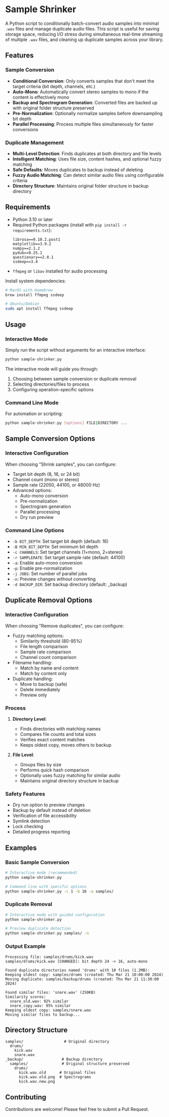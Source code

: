 # Sample Shrinker

A Python script to conditionally batch-convert audio samples into minimal `.wav` files and manage duplicate audio files. This script is useful for saving storage space, reducing I/O stress during simultaneous real-time streaming of multiple `.wav` files, and cleaning up duplicate samples across your library.

## Features

### Sample Conversion
- **Conditional Conversion**: Only converts samples that don't meet the target criteria (bit depth, channels, etc.)
- **Auto-Mono**: Automatically convert stereo samples to mono if the content is effectively mono
- **Backup and Spectrogram Generation**: Converted files are backed up with original folder structure preserved
- **Pre-Normalization**: Optionally normalize samples before downsampling bit depth
- **Parallel Processing**: Process multiple files simultaneously for faster conversions

### Duplicate Management
- **Multi-Level Detection**: Finds duplicates at both directory and file levels
- **Intelligent Matching**: Uses file size, content hashes, and optional fuzzy matching
- **Safe Defaults**: Moves duplicates to backup instead of deleting
- **Fuzzy Audio Matching**: Can detect similar audio files using configurable criteria
- **Directory Structure**: Maintains original folder structure in backup directory

## Requirements

- Python 3.10 or later
- Required Python packages (install with `pip install -r requirements.txt`):
  ```
  librosa==0.10.2.post1
  matplotlib==3.9.2
  numpy==2.1.2
  pydub==0.25.1
  questionary==2.0.1
  ssdeep==3.4
  ```
- `ffmpeg` or `libav` installed for audio processing

Install system dependencies:
```bash
# MacOS with Homebrew
brew install ffmpeg ssdeep

# Ubuntu/Debian
sudo apt install ffmpeg ssdeep
```

## Usage

### Interactive Mode
Simply run the script without arguments for an interactive interface:
```bash
python sample-shrinker.py
```

The interactive mode will guide you through:
1. Choosing between sample conversion or duplicate removal
2. Selecting directories/files to process
3. Configuring operation-specific options

### Command Line Mode
For automation or scripting:
```bash
python sample-shrinker.py [options] FILE|DIRECTORY ...
```

## Sample Conversion Options

### Interactive Configuration
When choosing "Shrink samples", you can configure:
- Target bit depth (8, 16, or 24 bit)
- Channel count (mono or stereo)
- Sample rate (22050, 44100, or 48000 Hz)
- Advanced options:
  - Auto-mono conversion
  - Pre-normalization
  - Spectrogram generation
  - Parallel processing
  - Dry run preview

### Command Line Options
- `-b BIT_DEPTH`: Set target bit depth (default: 16)
- `-B MIN_BIT_DEPTH`: Set minimum bit depth
- `-c CHANNELS`: Set target channels (1=mono, 2=stereo)
- `-r SAMPLERATE`: Set target sample rate (default: 44100)
- `-a`: Enable auto-mono conversion
- `-p`: Enable pre-normalization
- `-j JOBS`: Set number of parallel jobs
- `-n`: Preview changes without converting
- `-d BACKUP_DIR`: Set backup directory (default: _backup)

## Duplicate Removal Options

### Interactive Configuration
When choosing "Remove duplicates", you can configure:
- Fuzzy matching options:
  - Similarity threshold (80-95%)
  - File length comparison
  - Sample rate comparison
  - Channel count comparison
- Filename handling:
  - Match by name and content
  - Match by content only
- Duplicate handling:
  - Move to backup (safe)
  - Delete immediately
  - Preview only

### Process
1. **Directory Level**:
   - Finds directories with matching names
   - Compares file counts and total sizes
   - Verifies exact content matches
   - Keeps oldest copy, moves others to backup

2. **File Level**:
   - Groups files by size
   - Performs quick hash comparison
   - Optionally uses fuzzy matching for similar audio
   - Maintains original directory structure in backup

### Safety Features
- Dry run option to preview changes
- Backup by default instead of deletion
- Verification of file accessibility
- Symlink detection
- Lock checking
- Detailed progress reporting

## Examples

### Basic Sample Conversion
```bash
# Interactive mode (recommended)
python sample-shrinker.py

# Command line with specific options
python sample-shrinker.py -c 1 -b 16 -a samples/
```

### Duplicate Removal
```bash
# Interactive mode with guided configuration
python sample-shrinker.py

# Preview duplicate detection
python sample-shrinker.py samples/ -n
```

### Output Example
```
Processing file: samples/drums/kick.wav
samples/drums/kick.wav [CHANGED]: bit depth 24 -> 16, auto-mono

Found duplicate directories named 'drums' with 10 files (1.2MB):
Keeping oldest copy: samples/drums (created: Thu Mar 21 10:00:00 2024)
Moving duplicate: samples/backup/drums (created: Thu Mar 21 11:30:00 2024)

Found similar files: 'snare.wav' (250KB)
Similarity scores:
  snare_old.wav: 92% similar
  snare_copy.wav: 95% similar
Keeping oldest copy: samples/snare.wav
Moving similar files to backup...
```

## Directory Structure
```
samples/                  # Original directory
  drums/
    kick.wav
    snare.wav
_backup/                 # Backup directory
  samples/               # Original structure preserved
    drums/
      kick.wav.old      # Original files
      kick.wav.old.png  # Spectrograms
      kick.wav.new.png
```

## Contributing
Contributions are welcome! Please feel free to submit a Pull Request.
